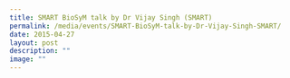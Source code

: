 ```yaml
---
title: SMART BioSyM talk by Dr Vijay Singh (SMART)
permalink: /media/events/SMART-BioSyM-talk-by-Dr-Vijay-Singh-SMART/
date: 2015-04-27
layout: post
description: ""
image: ""
---
```

